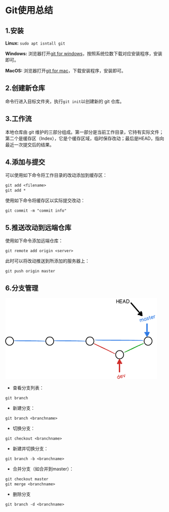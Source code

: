 # Git使用总结

## 1.安装

**Linux:** `sudo apt isntall git`

**Windows:** 浏览器打开[git for windows](https://git-scm.com/download/win)，按照系统位数下载对应安装程序，安装即可。

**MacOS:** 浏览器打开[git for mac](https://git-scm.com/download/mac)，下载安装程序，安装即可。

## 2.创建新仓库

命令行进入目标文件夹，执行`git init`以创建新的 git 仓库。

## 3.工作流

本地仓库由 git 维护的三部分组成。第一部分是当前工作目录，它持有实际文件；第二个是缓存区（Index），它是个缓存区域，临时保存改动；最后是HEAD，指向最近一次提交后的结果。

## 4.添加与提交

可以使用如下命令将工作目录的改动添加到缓存区：

```
git add <filename>
git add *
```

使用如下命令将缓存区以实际提交改动：

```
git commit -m "commit info"
```

## 5.推送改动到远端仓库

使用如下命令添加远端仓库：

```
git remote add origin <server>
```

此时可以将改动推送到所添加的服务器上：

```
git push origin master
```

## 6.分支管理

![](../resources/git_branch.png)

+ 查看分支列表：

```
git branch
```

+ 新建分支：

```
git branch <branchname>
```

+ 切换分支：

```
git checkout <branchname>
```

+ 新建并切换分支：

```
git branch -b <branchname>
```

+ 合并分支（如合并到master）：

```
git checkout master
git merge <branchname>
```

+ 删除分支

```
git branch -d <branchname>
```

